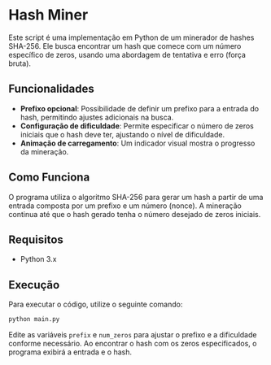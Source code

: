 # Hash Miner

Este script é uma implementação em Python de um minerador de hashes SHA-256. Ele busca encontrar um hash que comece com um número específico de zeros, usando uma abordagem de tentativa e erro (força bruta).

## Funcionalidades
- **Prefixo opcional**: Possibilidade de definir um prefixo para a entrada do hash, permitindo ajustes adicionais na busca.
- **Configuração de dificuldade**: Permite especificar o número de zeros iniciais que o hash deve ter, ajustando o nível de dificuldade.
- **Animação de carregamento**: Um indicador visual mostra o progresso da mineração.

## Como Funciona
O programa utiliza o algoritmo SHA-256 para gerar um hash a partir de uma entrada composta por um prefixo e um número (nonce). A mineração continua até que o hash gerado tenha o número desejado de zeros iniciais.

## Requisitos
- Python 3.x

## Execução
Para executar o código, utilize o seguinte comando:
```bash
python main.py
```

Edite as variáveis `prefix` e `num_zeros` para ajustar o prefixo e a dificuldade conforme necessário. Ao encontrar o hash com os zeros especificados, o programa exibirá a entrada e o hash.